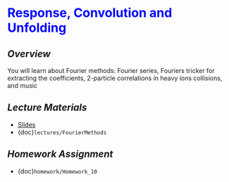 # <span style="color: blue;"><b>Response, Convolution and Unfolding</b></span>

## *Overview*
You will learn about Fourier methods: Fourier series, Fouriers tricker for extracting the coefficients, 2-particle correlations in heavy ions collisions, and music

## *Lecture Materials*
* [Slides](https://docs.google.com/presentation/d/1D9rJ6R2EfDgswnlM69RUFzD3xJTFMFtQxZeqcA7uyiI/edit?usp=sharing)
* {doc}`lectures/FourierMethods`

## *Homework Assignment*
* {doc}`homework/Homework_10`
